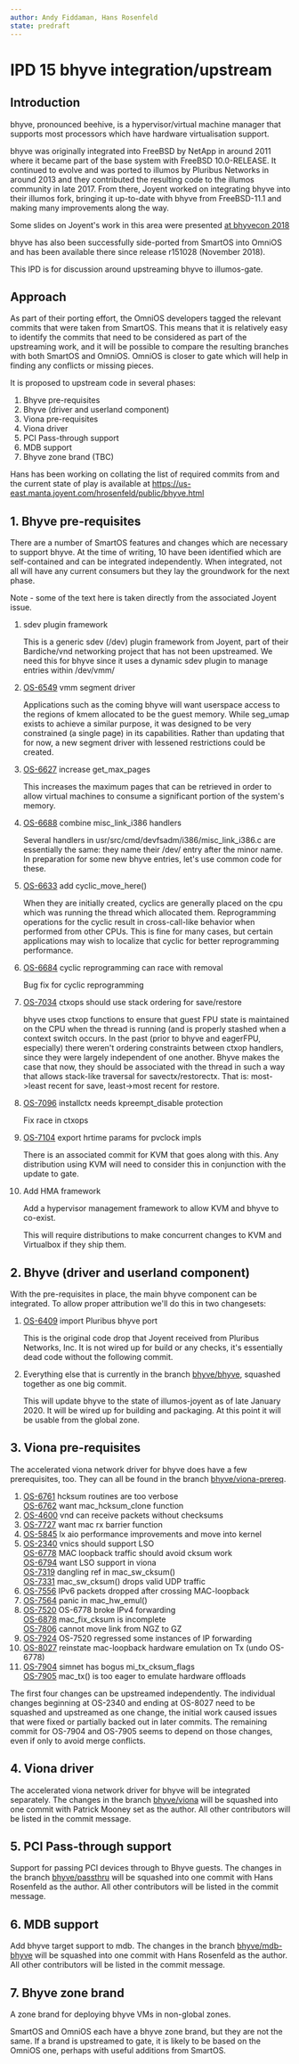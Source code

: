 ```yaml
---
author: Andy Fiddaman, Hans Rosenfeld
state: predraft
---
```


# IPD 15 bhyve integration/upstream

## Introduction

bhyve, pronounced beehive, is a hypervisor/virtual machine manager that
supports most processors which have hardware virtualisation support.

bhyve was originally integrated into FreeBSD by NetApp in around 2011 where it
became part of the base system with FreeBSD 10.0-RELEASE. It continued to
evolve and was ported to illumos by Pluribus Networks in around 2013 and they
contributed the resulting code to the illumos community in late 2017. From
there, Joyent worked on integrating bhyve into their illumos fork, bringing it
up-to-date with bhyve from FreeBSD-11.1 and making many improvements along the
way.

Some slides on Joyent's work in this area were presented
[at bhyvecon 2018](https://www.youtube.com/watch?v=90ihmO281GE)

bhyve has also been successfully side-ported from SmartOS into OmniOS and has
been available there since release r151028 (November 2018).

This IPD is for discussion around upstreaming bhyve to illumos-gate.

## Approach

As part of their porting effort, the OmniOS developers tagged the relevant
commits that were taken from SmartOS. This means that it is relatively
easy to identify the commits that need to be considered as part of the
upstreaming work, and it will be possible to compare the resulting branches
with both SmartOS and OmniOS. OmniOS is closer to gate which will help in
finding any conflicts or missing pieces.

It is proposed to upstream code in several phases:

1. Bhyve pre-requisites
1. Bhyve (driver and userland component)
1. Viona pre-requisites
1. Viona driver
1. PCI Pass-through support
1. MDB support
1. Bhyve zone brand (TBC)

Hans has been working on collating the list of required commits from and the
current state of play is available at
https://us-east.manta.joyent.com/hrosenfeld/public/bhyve.html

## 1. Bhyve pre-requisites

There are a number of SmartOS features and changes which are necessary to
support bhyve. At the time of writing, 10 have been identified which are
self-contained and can be integrated independently. When integrated,
not all will have any current consumers but they lay the groundwork for
the next phase.

Note - some of the text here is taken directly from the associated Joyent
issue.

1. sdev plugin framework

   This is a generic sdev (/dev) plugin framework from Joyent, part of their
   Bardiche/vnd networking project that has not been upstreamed. We need this
   for bhyve since it uses a dynamic sdev plugin to manage entries within
   /dev/vmm/

1. [OS-6549](https://smartos.org/bugview/OS-6549) vmm segment driver

   Applications such as the coming bhyve will want userspace access to the
   regions of kmem allocated to be the guest memory. While seg_umap exists to
   achieve a similar purpose, it was designed to be very constrained (a single
   page) in its capabilities. Rather than updating that for now, a new segment
   driver with lessened restrictions could be created.

1. [OS-6627](https://smartos.org/bugview/OS-6627) increase get_max_pages

   This increases the maximum pages that can be retrieved in order to allow
   virtual machines to consume a significant portion of the system's memory.

1. [OS-6688](https://smartos.org/bugview/OS-6688) combine misc_link_i386 handlers

   Several handlers in usr/src/cmd/devfsadm/i386/misc_link_i386.c are
   essentially the same: they name their /dev/ entry after the minor name. In
   preparation for some new bhyve entries, let's use common code for these.

1. [OS-6633](https://smartos.org/bugview/OS-6633) add cyclic_move_here()

   When they are initially created, cyclics are generally placed on the cpu
   which was running the thread which allocated them. Reprogramming operations
   for the cyclic result in cross-call-like behavior when performed from other
   CPUs. This is fine for many cases, but certain applications may wish to
   localize that cyclic for better reprogramming performance.

1. [OS-6684](https://smartos.org/bugview/OS-6684) cyclic reprogramming can race with removal

   Bug fix for cyclic reprogramming

1. [OS-7034](https://smartos.org/bugview/OS-7034) ctxops should use stack ordering for save/restore

   bhyve uses ctxop functions to ensure that guest FPU state is maintained on
   the CPU when the thread is running (and is properly stashed when a context
   switch occurs. In the past (prior to bhyve and eagerFPU, especially) there
   weren't ordering constraints between ctxop handlers, since they were largely
   independent of one another. Bhyve makes the case that now, they should be
   associated with the thread in such a way that allows stack-like traversal for
   savectx/restorectx. That is: most-&gt;least recent for save,
   least-&gt;most recent for restore.

1. [OS-7096](https://smartos.org/bugview/OS-7096) installctx needs kpreempt_disable protection

   Fix race in ctxops

1. [OS-7104](https://smartos.org/bugview/OS-7104) export hrtime params for pvclock impls

   There is an associated commit for KVM that goes along with this.
   Any distribution using KVM will need to consider this in conjunction with the
   update to gate.

1. Add HMA framework

   Add a hypervisor management framework to allow KVM and bhyve to co-exist.

   This will require distributions to make concurrent changes to KVM and
   Virtualbox if they ship them.

## 2. Bhyve (driver and userland component)

With the pre-requisites in place, the main bhyve component can be integrated.
To allow proper attribution we'll do this in two changesets:

1. [OS-6409](https://smartos.org/bugview/OS-6409) import Pluribus bhyve port

   This is the original code drop that Joyent received from Pluribus Networks, Inc.
   It is not wired up for build or any checks, it's essentially dead code without
   the following commit.

1. Everything else that is currently in the branch
   [bhyve/bhyve](https://github.com/hrosenfeld/illumos-gate/commits/bhyve/bhyve),
   squashed together as one big commit.

   This will update bhyve to the state of illumos-joyent as of late January
   2020. It will be wired up for building and packaging. At this point it will
   be usable from the global zone.


## 3. Viona pre-requisites

The accelerated viona network driver for bhyve does have a few prerequisites,
too. They can all be found in the branch
[bhyve/viona-prereq](https://github.com/hrosenfeld/illumos-gate/commits/bhyve/viona-prereq).

1. [OS-6761](https://smartos.org/bugview/OS-6761) hcksum routines are too verbose  
   [OS-6762](https://smartos.org/bugview/OS-6762) want mac_hcksum_clone function  
1. [OS-4600](https://smartos.org/bugview/OS-4600) vnd can receive packets without checksums  
1. [OS-7727](https://smartos.org/bugview/OS-7727) want mac rx barrier function  
1. [OS-5845](https://smartos.org/bugview/OS-5845) lx aio performance improvements and move into kernel  
1. [OS-2340](https://smartos.org/bugview/OS-2340) vnics should support LSO  
   [OS-6778](https://smartos.org/bugview/OS-6778) MAC loopback traffic should avoid cksum work  
   [OS-6794](https://smartos.org/bugview/OS-6794) want LSO support in viona  
   [OS-7319](https://smartos.org/bugview/OS-7319) dangling ref in mac_sw_cksum()  
   [OS-7331](https://smartos.org/bugview/OS-7331) mac_sw_cksum() drops valid UDP traffic  
1. [OS-7556](https://smartos.org/bugview/OS-7556) IPv6 packets dropped after crossing MAC-loopback  
1. [OS-7564](https://smartos.org/bugview/OS-7564) panic in mac_hw_emul()  
1. [OS-7520](https://smartos.org/bugview/OS-7520) OS-6778 broke IPv4 forwarding  
   [OS-6878](https://smartos.org/bugview/OS-6878) mac_fix_cksum is incomplete  
   [OS-7806](https://smartos.org/bugview/OS-7806) cannot move link from NGZ to GZ  
1. [OS-7924](https://smartos.org/bugview/OS-7924) OS-7520 regressed some instances of IP forwarding  
1. [OS-8027](https://smartos.org/bugview/OS-8027) reinstate mac-loopback hardware emulation on Tx (undo OS-6778)  
1. [OS-7904](https://smartos.org/bugview/OS-7904) simnet has bogus mi_tx_cksum_flags  
   [OS-7905](https://smartos.org/bugview/OS-7905) mac_tx() is too eager to emulate hardware offloads  

The first four changes can be upstreamed independently. The individual changes
beginning at OS-2340 and ending at OS-8027 need to be squashed and upstreamed
as one change, the initial work caused issues that were fixed or partially
backed out in later commits. The remaining commit for OS-7904 and OS-7905 seems
to depend on those changes, even if only to avoid merge conflicts.

## 4. Viona driver

The accelerated viona network driver for bhyve will be integrated separately.
The changes in the branch
[bhyve/viona](https://github.com/hrosenfeld/illumos-gate/commits/bhyve/viona)
will be squashed into one commit with Patrick Mooney set as the author.
All other contributors will be listed in the commit message.

## 5. PCI Pass-through support

Support for passing PCI devices through to Bhyve guests. The changes in the
branch [bhyve/passthru](https://github.com/hrosenfeld/illumos-gate/commits/bhyve/passthru)
will be squashed into one commit with Hans Rosenfeld as the author. All other
contributors will be listed in the commit message.

## 6. MDB support

Add bhyve target support to mdb. The changes in the branch
[bhyve/mdb-bhyve](https://github.com/hrosenfeld/illumos-gate/commits/bhyve/mdb-bhyve)
will be squashed into one commit with Hans Rosenfeld as the author. All other
contributors will be listed in the commit message.

## 7. Bhyve zone brand

A zone brand for deploying bhyve VMs in non-global zones.

SmartOS and OmniOS each have a bhyve zone brand, but they are not the same.
If a brand is upstreamed to gate, it is likely to be based on the OmniOS one,
perhaps with useful additions from SmartOS.
